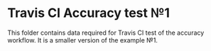 # Travis CI Accuracy test №1

This folder contains data required for Travis CI test of the accuracy workflow. It is a smaller version of the example №1.
